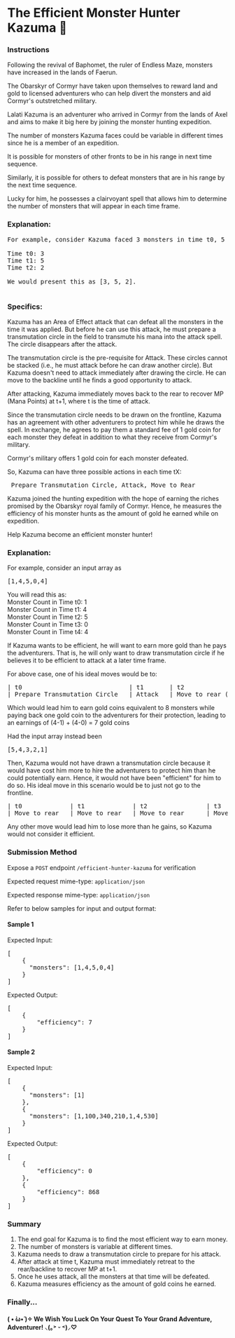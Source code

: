 # The Efficient Monster Hunter Kazuma 👾

### Instructions

Following the revival of Baphomet, the ruler of Endless Maze, monsters have increased in the lands of Faerun.

The Obarskyr of Cormyr have taken upon themselves to reward land and gold to licensed adventurers who can help divert the monsters and aid Cormyr's outstretched military.

Lalati Kazuma is an adventurer who arrived in Cormyr from the lands of Axel and aims to make it big here by joining the monster hunting expedition.

The number of monsters Kazuma faces could be variable in different times since he is a member of an expedition.

It is possible for monsters of other fronts to be in his range in next time sequence.

Similarly, it is possible for others to defeat monsters that are in his range by the next time sequence.

Lucky for him, he possesses a clairvoyant spell that allows him to determine the number of monsters that will appear in each time frame.

### Explanation:
<pre>
For example, consider Kazuma faced 3 monsters in time t0, 5 monsters in time t1, and 2 monsters in time t2.

Time t0: 3
Time t1: 5
Time t2: 2

We would present this as [3, 5, 2].

</pre>

### Specifics: 

Kazuma has an Area of Effect attack that can defeat all the monsters in the time it was applied. But before he can use this attack, he must prepare a transmutation circle in the field to transmute his mana into the attack spell. The circle disappears after the attack. 

The transmutation circle is the pre-requisite for Attack. These circles cannot be stacked (i.e., he must attack before he can draw another circle). But Kazuma doesn't need to attack immediately after drawing the circle. He can move to the backline until he finds a good opportunity to attack. 

After attacking, Kazuma immediately moves back to the rear to recover MP (Mana Points) at t+1, where t is the time of attack. 

Since the transmutation circle needs to be drawn on the frontline, Kazuma has an agreement with other adventurers to protect him while he draws the spell. In exchange, he agrees to pay them a standard fee of 1 gold coin for each monster they defeat in addition to what they receive from Cormyr's military.

Cormyr's military offers 1 gold coin for each monster defeated.

So, Kazuma can have three possible actions in each time tX: 

<pre> Prepare Transmutation Circle, Attack, Move to Rear </pre>

Kazuma joined the hunting expedition with the hope of earning the riches promised by the Obarskyr royal family of Cormyr. Hence, he measures the efficiency of his monster hunts as the amount of gold he earned while on expedition.

Help Kazuma become an efficient monster hunter!

### Explanation:

For example, consider an input array as 
<pre>
[1,4,5,0,4]
</pre>

You will read this as: <br />
Monster Count in Time t0: 1 <br />
Monster Count in Time t1: 4 <br />
Monster Count in Time t2: 5 <br />
Monster Count in Time t3: 0 <br />
Monster Count in Time t4: 4 <br />

If Kazuma wants to be efficient, he will want to earn more gold than he pays the adventurers. That is, he will only want to draw transmutation circle if he believes it to be efficient to attack at a later time frame.

For above case, one of his ideal moves would be to:
<pre>
| t0                             | t1       | t2                           | t3                             | t4     |
| Prepare Transmutation Circle   | Attack   | Move to rear (Cooldown)      | Prepare Transmutation Circle   | Attack |
</pre>

Which would lead him to earn gold coins equivalent to 8 monsters while paying back one gold coin to the adventurers for their protection, leading to an earnings of (4-1) + (4-0) = 7 gold coins


Had the input array instead been
<pre>
[5,4,3,2,1]
</pre>

Then, Kazuma would not have drawn a transmutation circle because it would have cost him more to hire the adventurers to protect him than he could potentially earn. Hence, it would not have been "efficient" for him to do so. His ideal move in this scenario would be to just not go to the frontline.

<pre>
| t0             | t1             | t2                | t3            | t4           |
| Move to rear   | Move to rear   | Move to rear      | Move to rear  | Move to rear |
</pre>

Any other move would lead him to lose more than he gains, so Kazuma would not consider it efficient.

### Submission Method

Expose a `POST` endpoint `/efficient-hunter-kazuma` for verification

Expected request mime-type: `application/json`

Expected response mime-type: `application/json`

Refer to below samples for input and output format:

#### Sample 1

Expected Input:

<pre>
[
    {
      "monsters": [1,4,5,0,4]
    }
]
</pre>

Expected Output:

<pre>
[
    {
        "efficiency": 7
    }
]
</pre>

#### Sample 2

Expected Input:

<pre>
[
    {
      "monsters": [1]
    },
    {
      "monsters": [1,100,340,210,1,4,530]
    }
]
</pre>

Expected Output:

<pre>
[
    {
        "efficiency": 0
    },
    {
        "efficiency": 868
    }
]
</pre>

### Summary 

1. The end goal for Kazuma is to find the most efficient way to earn money. 
2. The number of monsters is variable at different times. 
3. Kazuma needs to draw a transmutation circle to prepare for his attack. 
4. After attack at time t, Kazuma must immediately retreat to the rear/backline to recover MP at t+1. 
5. Once he uses attack, all the monsters at that time will be defeated. 
6. Kazuma measures efficiency as the amount of gold coins he earned.

### Finally...

####          ( • ̀ω•́ )✧ We Wish You Luck On Your Quest To Your Grand Adventure, Adventurer! ⸜(｡˃ ᵕ ˂)⸝♡ 
